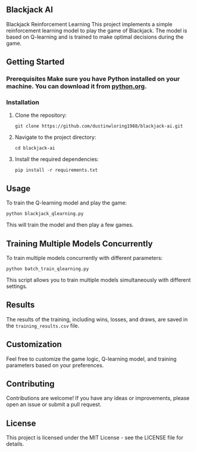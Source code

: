 ## Blackjack AI

Blackjack Reinforcement Learning  This project implements a simple reinforcement learning model to play the game of Blackjack. The model is based on Q-learning and is trained to make optimal decisions during the game.  

## Getting Started  

### Prerequisites  Make sure you have Python installed on your machine. You can download it from [python.org](https://www.python.org/).  

### Installation  

1. Clone the repository:

   `git clone https://github.com/dustinwloring1988/blackjack-ai.git`

3.  Navigate to the project directory:
    
    `cd blackjack-ai`
    
4.  Install the required dependencies:
    
    `pip install -r requirements.txt`
    

Usage
-----

To train the Q-learning model and play the game:

`python blackjack_qlearning.py`

This will train the model and then play a few games.

Training Multiple Models Concurrently
-------------------------------------

To train multiple models concurrently with different parameters:

`python batch_train_qlearning.py`

This script allows you to train multiple models simultaneously with different settings.

Results
-------

The results of the training, including wins, losses, and draws, are saved in the `training_results.csv` file.

Customization
-------------

Feel free to customize the game logic, Q-learning model, and training parameters based on your preferences.

Contributing
------------

Contributions are welcome! If you have any ideas or improvements, please open an issue or submit a pull request.

License
-------

This project is licensed under the MIT License - see the LICENSE file for details.
